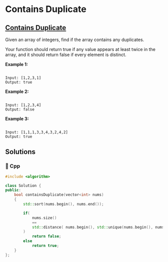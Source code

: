 # Contains Duplicate

## [Contains Duplicate](https://leetcode.com/problems/contains-duplicate)

Given an array of integers, find if the array contains any duplicates.

Your function should return true if any value appears at least twice in the array, and it should return false if every element is distinct.

**Example 1:**

```text

Input: [1,2,3,1]
Output: true
```

**Example 2:**

```text

Input: [1,2,3,4]
Output: false
```

**Example 3:**

```text

Input: [1,1,1,3,3,4,3,2,4,2]
Output: true
```

## Solutions

### 🧠 Cpp

```cpp
#include <algorithm>

class Solution {
public:
    bool containsDuplicate(vector<int> nums)
    {
        std::sort(nums.begin(), nums.end());

        if(
            nums.size()
            ==
            std::distance( nums.begin(), std::unique(nums.begin(), nums.end()) )
        )
            return false;
        else
            return true;
    }
};
```

